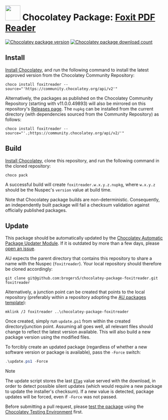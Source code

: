 # <img src="https://cdn.jsdelivr.net/gh/brogers5/chocolatey-package-foxitreader@2debc1705b7ac1cc4ad610ad1f682293a5f81a65/FoxitReader.png" width="48" height="48"/> Chocolatey Package: [Foxit PDF Reader](https://community.chocolatey.org/packages/foxitreader)

[![Chocolatey package version](https://img.shields.io/chocolatey/v/foxitreader.svg)](https://community.chocolatey.org/packages/foxitreader)
[![Chocolatey package download count](https://img.shields.io/chocolatey/dt/foxitreader.svg)](https://community.chocolatey.org/packages/foxitreader)

## Install

[Install Chocolatey](https://chocolatey.org/install), and run the following command to install the latest approved version from the Chocolatey Community Repository:

```shell
choco install foxitreader --source="'https://community.chocolatey.org/api/v2'"
```

Alternatively, the packages as published on the Chocolatey Community Repository (starting with v11.0.0.49893) will also be mirrored on this repository's [Releases page](https://github.com/brogers5/chocolatey-package-foxitreader/releases). The `nupkg` can be installed from the current directory (with dependencies sourced from the Community Repository) as follows:

```shell
choco install foxitreader --source="'.;https://community.chocolatey.org/api/v2/'"
```

## Build

[Install Chocolatey](https://chocolatey.org/install), clone this repository, and run the following command in the cloned repository:

```shell
choco pack
```

A successful build will create `foxitreader.w.x.y.z.nupkg`, where `w.x.y.z` should be the Nuspec's `version` value at build time.

Note that Chocolatey package builds are non-deterministic. Consequently, an independently built package will fail a checksum validation against officially published packages.

## Update

This package should be automatically updated by the [Chocolatey Automatic Package Updater Module](https://github.com/majkinetor/au). If it is outdated by more than a few days, please [open an issue](https://github.com/brogers5/chocolatey-package-foxitreader/issues).

AU expects the parent directory that contains this repository to share a name with the Nuspec (`foxitreader`). Your local repository should therefore be cloned accordingly:

```shell
git clone git@github.com:brogers5/chocolatey-package-foxitreader.git foxitreader
```

Alternatively, a junction point can be created that points to the local repository (preferably within a repository adopting the [AU packages template](https://github.com/majkinetor/au-packages-template)):

```shell
mklink /J foxitreader ..\chocolatey-package-foxitreader
```

Once created, simply run `update.ps1` from within the created directory/junction point. Assuming all goes well, all relevant files should change to reflect the latest version available. This will also build a new package version using the modified files.

To forcibly create an updated package (regardless of whether a new software version or package is available), pass the `-Force` switch:

```powershell
.\update.ps1 -Force
```

>[!Note]
>The update script stores the last [`ETag`](https://developer.mozilla.org/docs/Web/HTTP/Headers/ETag) value served with the download, in order to detect possible silent updates (which would require a new package to update the installer's checksum). If a new value is detected, package updates will be forced, even if `-Force` was not passed.

Before submitting a pull request, please [test the package](https://docs.chocolatey.org/en-us/community-repository/moderation/package-verifier#steps-for-each-package) using the [Chocolatey Testing Environment](https://github.com/chocolatey-community/chocolatey-test-environment) first.
